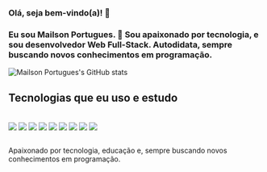 ### Olá, seja bem-vindo(a)! 👋

### Eu sou Mailson Portugues. 👋 Sou apaixonado por tecnologia, e sou desenvolvedor Web Full-Stack. Autodidata, sempre buscando novos conhecimentos em programação.

![Mailson Portugues's GitHub stats](https://github-readme-stats.vercel.app/api?username=mailsonportugues&show_icons=true&theme=gruvbox)

## Tecnologias que eu uso e estudo

<div styles="display: inline-block"> <br/>
  <img align="center" alt"HTML5" src="https://img.shields.io/badge/HTML5-E34F26?style=for-the-badge&logo=html5&logoColor=white">
  <img align="center" alt"CSS3" src="https://img.shields.io/badge/CSS3-1572B6?style=for-the-badge&logo=css3&logoColor=white">
  <img align="center" alt"Java" src="https://img.shields.io/badge/Java-ED8B00?style=for-the-badge&logo=openjdk&logoColor=white">
  <img align="center" alt"Javascript" src="https://img.shields.io/badge/JavaScript-323330?style=for-the-badge&logo=javascript&logoColor=F7DF1E">
  <img align="center" alt"C#" src="https://img.shields.io/badge/C%23-239120?style=for-the-badge&logo=c-sharp&logoColor=white">
  <img align="center" alt"Sass" src="https://img.shields.io/badge/Sass-CC6699?style=for-the-badge&logo=sass&logoColor=white">
  <img align="center" alt"Bootstrap" src="https://img.shields.io/badge/Bootstrap-563D7C?style=for-the-badge&logo=bootstrap&logoColor=white">
  <img align="center" alt"MySql" src="https://img.shields.io/badge/MySQL-00000F?style=for-the-badge&logo=mysql&logoColor=white">
  <img align="center" alt"Unity" src="https://img.shields.io/badge/Unity-100000?style=for-the-badge&logo=unity&logoColor=white">
</div> <br/>

Apaixonado por tecnologia, educação e, sempre buscando novos conhecimentos em programação.
